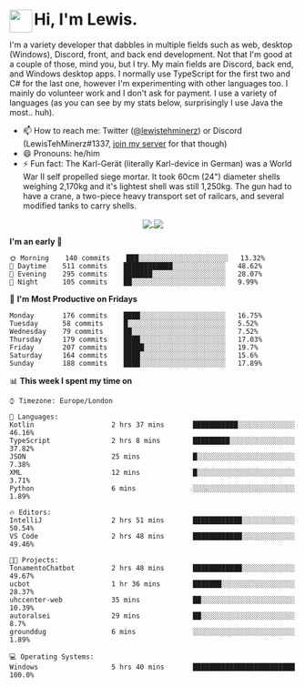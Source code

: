 <h1><img align="left" src="https://cdn.discordapp.com/emojis/552927506957729802.gif" width="40">Hi, I'm Lewis.</h1>

I'm a variety developer that dabbles in multiple fields such as web, desktop (Windows), Discord, front, and back end development. Not that I'm good at a couple of those, mind you, but I try. My main fields are Discord, back end, and Windows desktop apps. I normally use TypeScript for the first two and C# for the last one, however I'm experimenting with other languages too. I mainly do volunteer work and I don't ask for payment. I use a variety of languages (as you can see by my stats below, surprisingly I use Java the most.. huh).

- 📫 How to reach me: Twitter ([@lewistehminerz](https://twitter.com/lewistehminerz)) or Discord (LewisTehMinerz#1337, [join my server](https://discord.gg/XnUh7JB) for that though)
- 😄 Pronouns: he/him
- ⚡ Fun fact: The Karl-Gerät (literally Karl-device in German) was a World War II self propelled siege mortar. It took 60cm (24") diameter shells weighing 2,170kg and it's lightest shell was still 1,250kg. The gun had to have a crane, a two-piece heavy transport set of railcars, and several modified tanks to carry shells.

<p align="center">
  <a href="https://github.com/anuraghazra/github-readme-stats">
    <img align="center" src="https://github-readme-stats.vercel.app/api?username=LewisTehMinerz&count_private=true&show_icons=true&theme=gruvbox">
  </a>
  <a href="https://github.com/anuraghazra/github-readme-stats">
    <img align="center" src="https://github-readme-stats.vercel.app/api/top-langs/?username=LewisTehMinerz&layout=compact&theme=gruvbox">
  </a>
</p>

<!--START_SECTION:waka-->
**I'm an early 🐤** 

```text
🌞 Morning    140 commits    ███░░░░░░░░░░░░░░░░░░░░░░   13.32% 
🌆 Daytime    511 commits    ████████████░░░░░░░░░░░░░   48.62% 
🌃 Evening    295 commits    ███████░░░░░░░░░░░░░░░░░░   28.07% 
🌙 Night      105 commits    ██░░░░░░░░░░░░░░░░░░░░░░░   9.99%

```
📅 **I'm Most Productive on Fridays** 

```text
Monday       176 commits    ████░░░░░░░░░░░░░░░░░░░░░   16.75% 
Tuesday      58 commits     █░░░░░░░░░░░░░░░░░░░░░░░░   5.52% 
Wednesday    79 commits     ██░░░░░░░░░░░░░░░░░░░░░░░   7.52% 
Thursday     179 commits    ████░░░░░░░░░░░░░░░░░░░░░   17.03% 
Friday       207 commits    █████░░░░░░░░░░░░░░░░░░░░   19.7% 
Saturday     164 commits    ████░░░░░░░░░░░░░░░░░░░░░   15.6% 
Sunday       188 commits    ████░░░░░░░░░░░░░░░░░░░░░   17.89%

```


📊 **This week I spent my time on** 

```text
⌚︎ Timezone: Europe/London

💬 Languages: 
Kotlin                   2 hrs 37 mins       ███████████░░░░░░░░░░░░░░   46.16% 
TypeScript               2 hrs 8 mins        █████████░░░░░░░░░░░░░░░░   37.82% 
JSON                     25 mins             █░░░░░░░░░░░░░░░░░░░░░░░░   7.38% 
XML                      12 mins             █░░░░░░░░░░░░░░░░░░░░░░░░   3.71% 
Python                   6 mins              ░░░░░░░░░░░░░░░░░░░░░░░░░   1.89%

🔥 Editors: 
IntelliJ                 2 hrs 51 mins       ████████████░░░░░░░░░░░░░   50.54% 
VS Code                  2 hrs 48 mins       ████████████░░░░░░░░░░░░░   49.46%

🐱‍💻 Projects: 
TonamentoChatbot         2 hrs 48 mins       ████████████░░░░░░░░░░░░░   49.67% 
ucbot                    1 hr 36 mins        ███████░░░░░░░░░░░░░░░░░░   28.37% 
uhccenter-web            35 mins             ██░░░░░░░░░░░░░░░░░░░░░░░   10.39% 
autoralsei               29 mins             ██░░░░░░░░░░░░░░░░░░░░░░░   8.7% 
grounddug                6 mins              ░░░░░░░░░░░░░░░░░░░░░░░░░   1.89%

💻 Operating Systems: 
Windows                  5 hrs 40 mins       █████████████████████████   100.0%

```


<!--END_SECTION:waka-->
